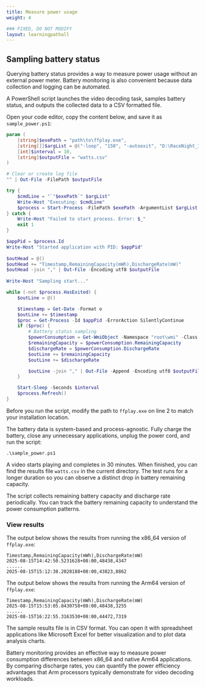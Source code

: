 ```yaml
---
title: Measure power usage
weight: 4

### FIXED, DO NOT MODIFY
layout: learningpathall
---
```


## Sampling battery status

Querying battery status provides a way to measure power usage without an external power meter. Battery monitoring is also convenient because data collection and logging can be automated.

A PowerShell script launches the video decoding task, samples battery status, and outputs the collected data to a CSV formatted file.

Open your code editor, copy the content below, and save it as `sample_power.ps1`:

```PowerShell { line_numbers = true }
param (
    [string]$exePath = "path\to\ffplay.exe",
    [string[]]$argList = @("-loop", "150", "-autoexit", "D:\RaceNight_1080p.mp4"),
    [int]$interval = 10,
    [string]$outputFile = "watts.csv"
)

# Clear or create log file
"" | Out-File -FilePath $outputFile

try {
    $cmdLine = "`"$exePath`" $argList"
    Write-Host "Executing: $cmdLine"
    $process = Start-Process -FilePath $exePath -ArgumentList $argList -PassThru
} catch {
    Write-Host "Failed to start process. Error: $_"
    exit 1
}

$appPid = $process.Id
Write-Host "Started application with PID: $appPid"
 
$outHead = @()
$outHead += "Timestamp,RemainingCapacity(mWh),DischargeRate(mW)"
$outHead -join "," | Out-File -Encoding utf8 $outputFile
 
Write-Host "Sampling start..."

while (-not $process.HasExited) {
    $outLine = @()

    $timestamp = Get-Date -Format o
    $outLine += $timestamp
    $proc = Get-Process -Id $appPid -ErrorAction SilentlyContinue
    if ($proc) {
        # Battery status sampling
        $powerConsumption = Get-WmiObject -Namespace "root\wmi" -Class "BatteryStatus"
        $remainingCapacity = $powerConsumption.RemainingCapacity
        $dischargeRate = $powerConsumption.DischargeRate
        $outLine += $remainingCapacity
        $outLine += $dischargeRate

        $outLine -join "," | Out-File -Append -Encoding utf8 $outputFile
    }

    Start-Sleep -Seconds $interval
    $process.Refresh()
}
```

Before you run the script, modify the path to `ffplay.exe` on line 2 to match your installation location.

The battery data is system-based and process-agnostic. Fully charge the battery, close any unnecessary applications, unplug the power cord, and run the script:

```console
.\sample_power.ps1
```

A video starts playing and completes in 30 minutes. When finished, you can find the results file `watts.csv` in the current directory. The test runs for a longer duration so you can observe a distinct drop in battery remaining capacity.

The script collects remaining battery capacity and discharge rate periodically. You can track the battery remaining capacity to understand the power consumption patterns.

### View results

The output below shows the results from running the x86_64 version of `ffplay.exe`:

```output
Timestamp,RemainingCapacity(mWh),DischargeRate(mW)
2025-08-15T14:42:50.5231628+08:00,48438,4347
......
2025-08-15T15:12:38.2028188+08:00,43823,8862
```

The output below shows the results from running the Arm64 version of `ffplay.exe`:

```output
Timestamp,RemainingCapacity(mWh),DischargeRate(mW)
2025-08-15T15:53:05.8430758+08:00,48438,3255
......
2025-08-15T16:22:55.3163530+08:00,44472,7319
```

The sample results file is in CSV format. You can open it with spreadsheet applications like Microsoft Excel for better visualization and to plot data analysis charts.

Battery monitoring provides an effective way to measure power consumption differences between x86_64 and native Arm64 applications. By comparing discharge rates, you can quantify the power efficiency advantages that Arm processors typically demonstrate for video decoding workloads.
